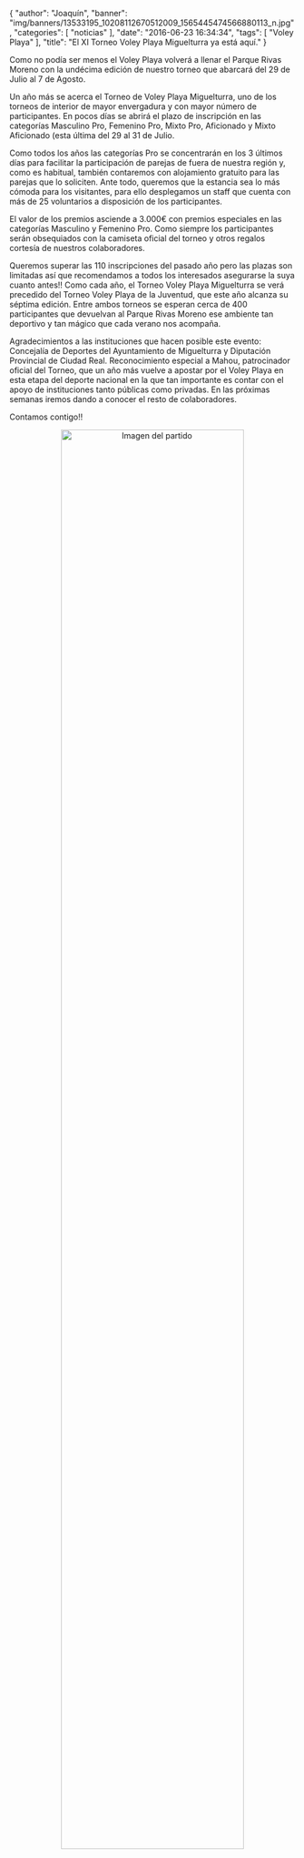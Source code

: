 {
  "author": "Joaquín", 
  "banner": "img/banners/13533195_10208112670512009_1565445474566880113_n.jpg", 
  "categories": [
    "noticias"
  ], 
  "date": "2016-06-23 16:34:34", 
  "tags": [
    "Voley Playa"
  ], 
  "title": "El XI Torneo Voley Playa Miguelturra ya está aquí."
}

Como no podía ser menos el Voley Playa volverá a llenar el Parque Rivas Moreno con la undécima edición de nuestro torneo que abarcará del 29 de Julio al 7 de Agosto.

Un año más se acerca el Torneo de Voley Playa Miguelturra, uno de los torneos de interior de mayor envergadura y con mayor número de participantes. En pocos días se abrirá el plazo de inscripción en las categorías Masculino Pro, Femenino Pro, Mixto Pro, Aficionado y Mixto Aficionado (esta última del 29 al 31 de Julio.

Como todos los años las categorías Pro se concentrarán en los 3 últimos días para facilitar la participación de parejas de fuera de nuestra región y, como es habitual, también contaremos con alojamiento gratuito para las parejas que lo soliciten. Ante todo, queremos que la estancia sea lo más cómoda para los visitantes, para ello desplegamos un staff que cuenta con más de 25 voluntarios a disposición de los participantes.

El valor de los premios asciende a 3.000€ con premios especiales en las categorías Masculino y Femenino Pro. Como siempre los participantes serán obsequiados con la camiseta oficial del torneo y otros regalos cortesía de nuestros colaboradores.

Queremos superar las 110 inscripciones del pasado año pero las plazas son limitadas así que recomendamos a todos los interesados asegurarse la suya cuanto antes!! Como cada año, el Torneo Voley Playa Miguelturra se verá precedido del Torneo Voley Playa de la Juventud, que este año alcanza su séptima edición. Entre ambos torneos se esperan cerca de 400 participantes que devuelvan al Parque Rivas Moreno ese ambiente tan deportivo y tan mágico que cada verano nos acompaña.

Agradecimientos a las instituciones que hacen posible este evento: Concejalía de Deportes del Ayuntamiento de Miguelturra y Diputación Provincial de Ciudad Real. Reconocimiento especial a Mahou, patrocinador oficial del Torneo, que un año más vuelve a apostar por el Voley Playa en esta etapa del deporte nacional en la que tan importante es contar con el apoyo de instituciones tanto públicas como privadas. En las próximas semanas iremos dando a conocer el resto de colaboradores.

Contamos contigo!!

<center>
<a target="_new" href="http://www.advmiguelturra.org/img/banners/13533195_10208112670512009_1565445474566880113_n.jpg"> 
<img alt="Imagen del partido" width="80%" align="center" src="http://www.advmiguelturra.org/img/banners/13533195_10208112670512009_1565445474566880113_n.jpg"/> </a> </center>

